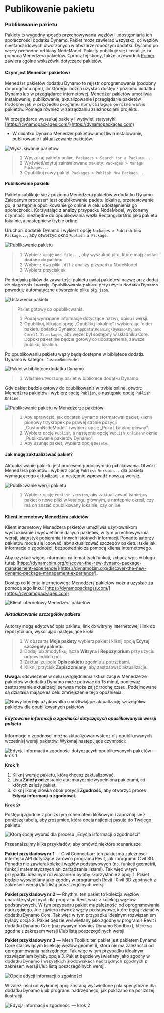 # Publikowanie pakietu

### Publikowanie pakietu <a href="#publish-a-package" id="publish-a-package"></a>

Pakiety to wygodny sposób przechowywania węzłów i udostępniania ich społeczności dodatku Dynamo. Pakiet może zawierać wszystko, od węzłów niestandardowych utworzonych w obszarze roboczym dodatku Dynamo po węzły pochodne od klasy NodeModel. Pakiety publikuje się i instaluje za pomocą Menedżera pakietów. Oprócz tej strony, także przewodnik [Primer](https://primer2.dynamobim.org/v/pl/6_custom_nodes_and_packages/6-2_packages/1-introduction) zawiera ogólne wskazówki dotyczące pakietów.

#### Czym jest Menedżer pakietów? <a href="#what-is-a-package-manager" id="what-is-a-package-manager"></a>

Menedżer pakietów dodatku Dynamo to rejestr oprogramowania (podobny do programu npm), do którego można uzyskać dostęp z poziomu dodatku Dynamo lub w przeglądarce internetowej. Menedżer pakietów umożliwia instalowanie, publikowanie, aktualizowanie i przeglądanie pakietów. Podobnie jak w przypadku programu npm, obsługuje on różne wersje pakietów. Pomaga również w zarządzaniu zależnościami projektu.

W przeglądarce wyszukaj pakiety i wyświetl statystyki: [https://dynamopackages.com/](https://dynamopackages.com)

* W dodatku Dynamo Menedżer pakietów umożliwia instalowanie, publikowanie i aktualizowanie pakietów.

![Wyszukiwanie pakietów](images/dynamopackagemanager.jpg)

> 1. Wyszukaj pakiety online: `Packages > Search for a Package...`
> 2. Wyświetl/edytuj zainstalowane pakiety: `Packages > Manage Packages...`
> 3. Opublikuj nowy pakiet: `Packages > Publish New Package...`

#### Publikowanie pakietu <a href="#publishing-a-package" id="publishing-a-package"></a>

Pakiety publikuje się z poziomu Menedżera pakietów w dodatku Dynamo. Zalecanym procesem jest opublikowanie pakietu lokalnie, przetestowanie go, a następnie opublikowanie go online w celu udostępnienia go społeczności. Korzystając z analizy przypadku NodeModel, wykonamy czynności niezbędne do opublikowania węzła RectangularGrid jako pakietu lokalnie, a następnie w trybie online.

Uruchom dodatek Dynamo i wybierz opcję `Packages > Publish New Package...`, aby otworzyć okno `Publish a Package`.

![Publikowanie pakietu](images/dyn-publish-package-add-files.jpg)

> 1. Wybierz opcję `Add file...`, aby wyszukać pliki, które mają zostać dodane do pakietu
> 2. Wybierz dwa pliki `.dll` z analizy przypadku NodeModel
> 3. Wybierz przycisk `Ok`

Po dodaniu plików do zawartości pakietu nadaj pakietowi nazwę oraz dodaj do niego opis i wersję. Opublikowanie pakietu przy użyciu dodatku Dynamo powoduje automatyczne utworzenie pliku `pkg.json`.

![Ustawienia pakietu](images/dyn-publish-package.jpg)

> Pakiet gotowy do opublikowania.
>
> 1. Podaj wymagane informacje dotyczące nazwy, opisu i wersji.
> 2. Opublikuj, klikając opcję „Opublikuj lokalnie” i wybierając folder pakietu dodatku Dynamo: `AppData\Roaming\Dynamo\Dynamo Core\1.3\packages`, aby węzeł był dostępny w składniku Core. Dopóki pakiet nie będzie gotowy do udostępnienia, zawsze publikuj lokalnie.

Po opublikowaniu pakietu węzły będą dostępne w bibliotece dodatku Dynamo w kategorii `CustomNodeModel`.

![Pakiet w bibliotece dodatku Dynamo](images/dyn-publish-package-library.jpg)

> 1. Właśnie utworzony pakiet w bibliotece dodatku Dynamo

Gdy pakiet będzie gotowy do opublikowania w trybie online, otwórz Menedżera pakietów i wybierz opcję `Publish`, a następnie opcję `Publish Online`.

![Publikowanie pakietu w Menedżerze pakietów](images/dyn-publish-package-directory.jpg)

> 1. Aby sprawdzić, jak dodatek Dynamo sformatował pakiet, kliknij pionowy trzykropek po prawej stronie pozycji „CustomNodeModel” i wybierz opcję „Pokaż katalog główny”.
> 2. Wybierz opcję `Publish`, a następnie opcję `Publish Online` w oknie „Publikowanie pakietów Dynamo”.
> 3. Aby usunąć pakiet, wybierz opcję `Delete`.

#### Jak mogę zaktualizować pakiet? <a href="#how-do-i-update-a-package" id="how-do-i-update-a-package"></a>

Aktualizowanie pakietu jest procesem podobnym do publikowania. Otwórz Menedżera pakietów i wybierz opcję `Publish Version...` dla pakietu wymagającego aktualizacji, a następnie wprowadź nowszą wersję.

![Publikowanie wersji pakietu](images/dyn-publish-package-version.jpg)

> 1. Wybierz opcję `Publish Version`, aby zaktualizować istniejący pakiet o nowe pliki w katalogu głównym, a następnie określ, czy ma on zostać opublikowany lokalnie, czy online.

#### Klient internetowy Menedżera pakietów <a href="#package-manager-web-client" id="package-manager-web-client"></a>

Klient internetowy Menadżera pakietów umożliwia użytkownikom wyszukiwanie i wyświetlanie danych pakietów, w tym przechowywania wersji, statystyk pobierania i innych istotnych informacji. Ponadto autorzy pakietów mogą się logować, aby aktualizować szczegóły pakietu, takie jak informacje o zgodności, bezpośrednio za pomocą klienta internetowego.

Aby uzyskać więcej informacji na temat tych funkcji, zobacz wpis w blogu tutaj: [https://dynamobim.org/discover-the-new-dynamo-package-management-experience/](https://dynamobim.org/discover-the-new-dynamo-package-management-experience/).

Dostęp do klienta internetowego Menedżera pakietów można uzyskać za pomocą tego linku: [https://dynamopackages.com/](https://dynamopackages.com)

![Klient internetowy Menedżera pakietów ](images/packagemanager-browser.jpg)

##### Aktualizowanie szczegółów pakietu

Autorzy mogą edytować opis pakietu, link do witryny internetowej i link do repozytorium, wykonując następujące kroki:  

> 1. W obszarze **Moje pakiety** wybierz pakiet i kliknij opcję **Edytuj szczegóły pakietu**.  
> 2. Dodaj lub zmodyfikuj łącza **Witryna** i **Repozytorium** przy użyciu odpowiednich pól.  
> 3. Zaktualizuj pole **Opis pakietu** zgodnie z potrzebami.  
> 4. Kliknij przycisk **Zapisz zmiany**, aby zastosować aktualizacje.  

 **Uwaga**: odświeżenie w celu uwzględnienia aktualizacji w Menedżerze pakietów w dodatku Dynamo może potrwać do 15 minut, ponieważ zastosowanie aktualizacji serwera może zająć trochę czasu. Podejmowane są działania mające na celu zmniejszenie tego opóźnienia.  

 ![Nowy interfejs użytkownika umożliwiający aktualizację szczegółów pakietów dla opublikowanych pakietów](images/Package-Manager_Image_5.png)

##### Edytowanie informacji o zgodności dotyczących opublikowanych wersji pakietu  

Informacje o zgodności można aktualizować wstecz dla opublikowanych wcześniej wersji pakietów. Wykonaj następujące czynności:  

![Edycja informacji o zgodności dotyczących opublikowanych pakietów — krok 1](images/Package-Manager_Image_6.png)

**Krok 1:**  

1. Kliknij wersję pakietu, którą chcesz zaktualizować.  
2. Lista **Zależy od** zostanie automatycznie wypełniona pakietami, od których zależy pakiet.  
3. Kliknij ikonę ołówka obok pozycji **Zgodność**, aby otworzyć proces **Edycja informacji o zgodności**.  

**Krok 2:**  

Postępuj zgodnie z poniższym schematem blokowym i zapoznaj się z poniższą tabelą, aby zrozumieć, która opcja najlepiej pasuje do Twojego pakietu.

![Którą opcję wybrać dla procesu „Edycja informacji o zgodności”](images/Package-Manager_Image_7.png)

Przeanalizujmy kilka przykładów, aby omówić niektóre scenariusze:

**Pakiet przykładowy nr 1** — Civil Connection: ten pakiet ma zależności interfejsu API dotyczące zarówno programu Revit, jak i programu Civil 3D. Ponadto nie zawiera kolekcji węzłów podstawowych (np. funkcji geometrii, funkcji matematycznych ani zarządzania listami). Tak więc w tym przypadku idealnym rozwiązaniem byłoby skorzystanie z opcji 1. Pakiet będzie wyświetlany jako zgodny w programach Revit i Civil 3D zgodnych z zakresem wersji i/lub listą poszczególnych wersji.

**Pakiet przykładowy nr 2** — Rhythm: ten pakiet to kolekcja węzłów charakterystycznych dla programu Revit wraz z kolekcją węzłów podstawowych. W tym przypadku pakiet ma zależności od oprogramowania nadrzędnego. Ale zawiera również węzły podstawowe, które będą działać w dodatku Dynamo Core. Tak więc w tym przypadku idealnym rozwiązaniem byłaby opcja 2. Pakiet będzie wyświetlany jako zgodny w programie Revit i dodatku Dynamo Core (nazywanym również Dynamo Sandbox), które są zgodne z zakresem wersji i/lub listą poszczególnych wersji.

**Pakiet przykładowy nr 3** — Mesh Toolkit: ten pakiet jest pakietem Dynamo Core stanowiącym kolekcję węzłów geometrii, która nie ma zależności od oprogramowania nadrzędnego. Tak więc w tym przypadku idealnym rozwiązaniem byłaby opcja 3. Pakiet będzie wyświetlany jako zgodny w dodatku Dynamo i wszystkich środowiskach nadrzędnych zgodnych z zakresem wersji i/lub listą poszczególnych wersji.

![Opcje edycji informacji o zgodności](images/Package-Manager_Image_8.png)

W zależności od wybranej opcji zostaną wyświetlone pola specyficzne dla dodatku Dynamo i/lub programu nadrzędnego, jak pokazano na poniższej ilustracji.

![Edycja informacji o zgodności — krok 2](images/Package-Manager_Image_9.png)